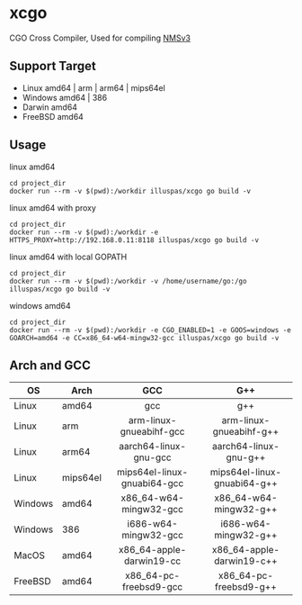 # xcgo
CGO Cross Compiler, Used for compiling [NMSv3](https://github.com/NodeMedia/NodeMediaServer)

## Support Target
* Linux amd64 | arm | arm64 | mips64el
* Windows amd64 | 386
* Darwin amd64 
* FreeBSD amd64

## Usage 
linux amd64
```
cd project_dir
docker run --rm -v $(pwd):/workdir illuspas/xcgo go build -v
```

linux amd64 with proxy 
```
cd project_dir
docker run --rm -v $(pwd):/workdir -e HTTPS_PROXY=http://192.168.0.11:8118 illuspas/xcgo go build -v
```

linux amd64 with local GOPATH 
```
cd project_dir
docker run --rm -v $(pwd):/workdir -v /home/username/go:/go illuspas/xcgo go build -v
```

windows amd64
```
cd project_dir
docker run --rm -v $(pwd):/workdir -e CGO_ENABLED=1 -e GOOS=windows -e GOARCH=amd64 -e CC=x86_64-w64-mingw32-gcc illuspas/xcgo go build -v
```

## Arch and GCC
| OS        | Arch   |  GCC | G++ |
| --------   | -----  | :----:  | :----:  |
| Linux      | amd64   |   gcc     | g++     | 
| Linux        |   arm   |   arm-linux-gnueabihf-gcc  |arm-linux-gnueabihf-g++  |
| Linux        |    arm64    |  aarch64-linux-gnu-gcc  |aarch64-linux-gnu-g++  |
| Linux        |    mips64el    |  mips64el-linux-gnuabi64-gcc  |mips64el-linux-gnuabi64-g++  |
| Windows        |    amd64    |  x86_64-w64-mingw32-gcc  |x86_64-w64-mingw32-g++  |
| Windows        |    386    |  i686-w64-mingw32-gcc  |i686-w64-mingw32-g++  |
| MacOS | amd64 | x86_64-apple-darwin19-cc| x86_64-apple-darwin19-c++ |
| FreeBSD | amd64 | x86_64-pc-freebsd9-gcc| x86_64-pc-freebsd9-g++ |
